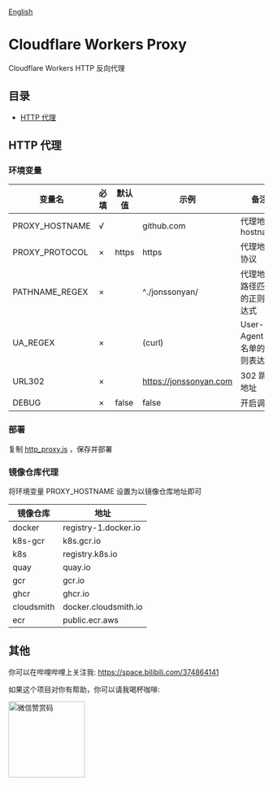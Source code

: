 [English](README_EN.md)

# Cloudflare Workers Proxy

Cloudflare Workers HTTP 反向代理

## 目录

- [HTTP 代理](#http-代理)

## HTTP 代理

### 环境变量

| 变量名            | 必填  | 默认值   | 示例                     | 备注                   |
|----------------|-----|-------|------------------------|----------------------|
| PROXY_HOSTNAME | √   |       | github.com             | 代理地址 hostname        |
| PROXY_PROTOCOL | ×   | https | https                  | 代理地址协议               |
| PATHNAME_REGEX | ×   |       | ^./jonssonyan/         | 代理地址路径匹配的正则表达式       |
| UA_REGEX       | ×   |       | (curl)                 | User-Agent 白名单的正则表达式 |
| URL302         | ×   |       | https://jonssonyan.com | 302 跳转地址             |
| DEBUG          | ×   | false | false                  | 开启调试                 |

### 部署

复制 [http_proxy.js](http_proxy.js) ，保存并部署

### 镜像仓库代理

将环境变量 PROXY_HOSTNAME 设置为以镜像仓库地址即可

| 镜像仓库       | 地址                   |     
|------------|----------------------|
| docker     | registry-1.docker.io |   
| k8s-gcr    | k8s.gcr.io           |   
| k8s        | registry.k8s.io      |    
| quay       | quay.io              |   
| gcr        | gcr.io               |  
| ghcr       | ghcr.io              |   
| cloudsmith | docker.cloudsmith.io |   
| ecr        | public.ecr.aws       |   

## 其他

你可以在哔哩哔哩上关注我: https://space.bilibili.com/374864141

如果这个项目对你有帮助，你可以请我喝杯咖啡:

<img src="https://github.com/jonssonyan/install-script/assets/46235235/cce90c48-27d3-492c-af3e-468b656bdd06" width="150" alt="微信赞赏码" title="微信赞赏码"/>